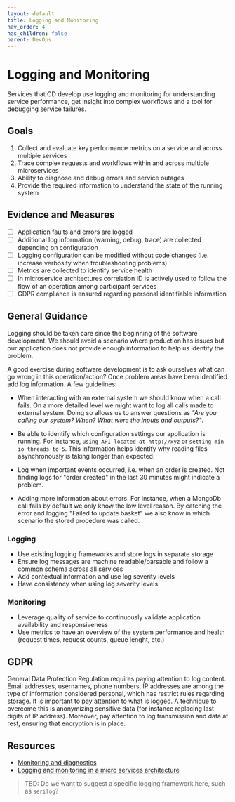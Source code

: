```yaml
---
layout: default
title: Logging and Monitoring
nav_order: 4
has_children: false
parent: DevOps
---
```

# Logging and Monitoring

Services that CD develop use logging and monitoring for understanding service performance, get insight into complex workflows and a tool for debugging service failures.

## Goals

1. Collect and evaluate key performance metrics on a service and across multiple services
2. Trace complex requests and workflows within and across multiple microservices
3. Ability to diagnose and debug errors and service outages
4. Provide the required information to understand the state of the running system

## Evidence and Measures

- [ ] Application faults and errors are logged
- [ ] Additional log information (warning, debug, trace) are collected depending on configuration
- [ ] Logging configuration can be modified without code changes (i.e. increase verbosity when troubleshooting problems)
- [ ] Metrics are collected to identify service health
- [ ] In microservice architectures correlation ID is actively used to follow the flow of an operation among participant services
- [ ] GDPR compliance is ensured regarding personal identifiable information

## General Guidance

Logging should be taken care since the beginning of the software development. We should avoid a scenario where production has issues but our application does not provide enough information to help us identify the problem.

A good exercise during software development is to ask ourselves what can go wrong in this operation/action? Once problem areas have been identified add log information. A few guidelines:

- When interacting with an external system we should know when a call fails. On a more detailed level we might want to log all calls made to external system. Doing so allows us to answer questions as *"Are you calling our system? When? What were the inputs and outputs?"*.
  
- Be able to identify which configuration settings our application is running. For instance, `using API located at http://xyz` or `setting min io threads to 5`. This information helps identify why reading files asynchronously is taking longer than expected.

- Log when important events occurred, i.e. when an order is created. Not finding logs for "order created" in the last 30 minutes might indicate a problem.

- Adding more information about errors. For instance, when a MongoDb call fails by default we only know the low level reason. By catching the error and logging "Failed to update basket" we also know in which scenario the stored procedure was called.
  
### Logging

- Use existing logging frameworks and store logs in separate storage
- Ensure log messages are machine readable/parsable and follow a common schema across all services
- Add contextual information and use log severity levels
- Have consistency when using log severity levels

### Monitoring

- Leverage quality of service to continuously validate application availability and responsiveness
- Use metrics to have an overview of the system performance and health (request times, request counts, queue lenght, etc.)

## GDPR

General Data Protection Regulation requires paying attention to log content. Email addresses, usernames, phone numbers, IP addresses are among the type of information considered personal, which has restrict rules regarding storage.
It is important to pay attention to what is logged. A technique to overcome this is anonymizing sensitive data (for instance replacing last digits of IP address).
Moreover, pay attention to log transmission and data at rest, ensuring that encryption is in place.

## Resources

- [Monitoring and diagnostics](https://docs.microsoft.com/en-us/azure/architecture/best-practices/monitoring)
- [Logging and monitoring in a micro services architecture](https://docs.microsoft.com/en-us/azure/architecture/microservices/logging-monitoring)
> TBD: Do we want to suggest a specific logging framework here, such as `serilog`?